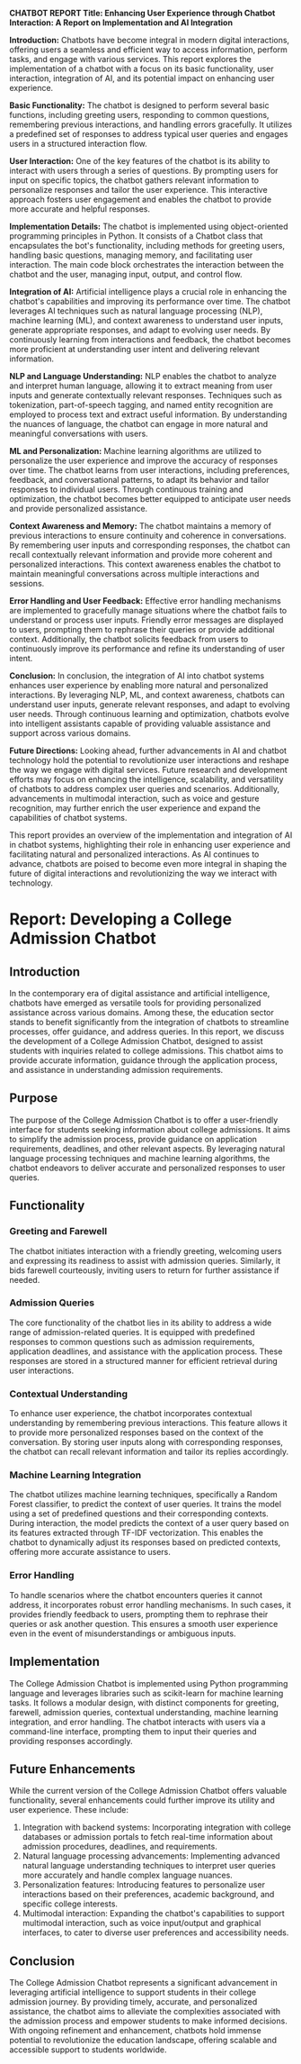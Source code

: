 **CHATBOT REPORT Title: Enhancing User Experience through Chatbot Interaction: A Report on Implementation and AI Integration**

**Introduction:** Chatbots have become integral in modern digital interactions, offering users a seamless and efficient way to access information, perform tasks, and engage with various services. This report explores the implementation of a chatbot with a focus on its basic functionality, user interaction, integration of AI, and its potential impact on enhancing user experience.

**Basic Functionality:** The chatbot is designed to perform several basic functions, including greeting users, responding to common questions, remembering previous interactions, and handling errors gracefully. It utilizes a predefined set of responses to address typical user queries and engages users in a structured interaction flow.

**User Interaction:** One of the key features of the chatbot is its ability to interact with users through a series of questions. By prompting users for input on specific topics, the chatbot gathers relevant information to personalize responses and tailor the user experience. This interactive approach fosters user engagement and enables the chatbot to provide more accurate and helpful responses.

**Implementation Details:** The chatbot is implemented using object-oriented programming principles in Python. It consists of a Chatbot class that encapsulates the bot's functionality, including methods for greeting users, handling basic questions, managing memory, and facilitating user interaction. The main code block orchestrates the interaction between the chatbot and the user, managing input, output, and control flow.

**Integration of AI:** Artificial intelligence plays a crucial role in enhancing the chatbot's capabilities and improving its performance over time. The chatbot leverages AI techniques such as natural language processing (NLP), machine learning (ML), and context awareness to understand user inputs, generate appropriate responses, and adapt to evolving user needs. By continuously learning from interactions and feedback, the chatbot becomes more proficient at understanding user intent and delivering relevant information.

**NLP and Language Understanding:** NLP enables the chatbot to analyze and interpret human language, allowing it to extract meaning from user inputs and generate contextually relevant responses. Techniques such as tokenization, part-of-speech tagging, and named entity recognition are employed to process text and extract useful information. By understanding the nuances of language, the chatbot can engage in more natural and meaningful conversations with users.

**ML and Personalization:** Machine learning algorithms are utilized to personalize the user experience and improve the accuracy of responses over time. The chatbot learns from user interactions, including preferences, feedback, and conversational patterns, to adapt its behavior and tailor responses to individual users. Through continuous training and optimization, the chatbot becomes better equipped to anticipate user needs and provide personalized assistance.

**Context Awareness and Memory:** The chatbot maintains a memory of previous interactions to ensure continuity and coherence in conversations. By remembering user inputs and corresponding responses, the chatbot can recall contextually relevant information and provide more coherent and personalized interactions. This context awareness enables the chatbot to maintain meaningful conversations across multiple interactions and sessions.

**Error Handling and User Feedback:** Effective error handling mechanisms are implemented to gracefully manage situations where the chatbot fails to understand or process user inputs. Friendly error messages are displayed to users, prompting them to rephrase their queries or provide additional context. Additionally, the chatbot solicits feedback from users to continuously improve its performance and refine its understanding of user intent.

**Conclusion:** In conclusion, the integration of AI into chatbot systems enhances user experience by enabling more natural and personalized interactions. By leveraging NLP, ML, and context awareness, chatbots can understand user inputs, generate relevant responses, and adapt to evolving user needs. Through continuous learning and optimization, chatbots evolve into intelligent assistants capable of providing valuable assistance and support across various domains.

**Future Directions:** Looking ahead, further advancements in AI and chatbot technology hold the potential to revolutionize user interactions and reshape the way we engage with digital services. Future research and development efforts may focus on enhancing the intelligence, scalability, and versatility of chatbots to address complex user queries and scenarios. Additionally, advancements in multimodal interaction, such as voice and gesture recognition, may further enrich the user experience and expand the capabilities of chatbot systems.

This report provides an overview of the implementation and integration of AI in chatbot systems, highlighting their role in enhancing user experience and facilitating natural and personalized interactions. As AI continues to advance, chatbots are poised to become even more integral in shaping the future of digital interactions and revolutionizing the way we interact with technology.
# Report: Developing a College Admission Chatbot

## Introduction
In the contemporary era of digital assistance and artificial intelligence, chatbots have emerged as versatile tools for providing personalized assistance across various domains. Among these, the education sector stands to benefit significantly from the integration of chatbots to streamline processes, offer guidance, and address queries. In this report, we discuss the development of a College Admission Chatbot, designed to assist students with inquiries related to college admissions. This chatbot aims to provide accurate information, guidance through the application process, and assistance in understanding admission requirements.

## Purpose
The purpose of the College Admission Chatbot is to offer a user-friendly interface for students seeking information about college admissions. It aims to simplify the admission process, provide guidance on application requirements, deadlines, and other relevant aspects. By leveraging natural language processing techniques and machine learning algorithms, the chatbot endeavors to deliver accurate and personalized responses to user queries.

## Functionality
### Greeting and Farewell
The chatbot initiates interaction with a friendly greeting, welcoming users and expressing its readiness to assist with admission queries. Similarly, it bids farewell courteously, inviting users to return for further assistance if needed.

### Admission Queries
The core functionality of the chatbot lies in its ability to address a wide range of admission-related queries. It is equipped with predefined responses to common questions such as admission requirements, application deadlines, and assistance with the application process. These responses are stored in a structured manner for efficient retrieval during user interactions.

### Contextual Understanding
To enhance user experience, the chatbot incorporates contextual understanding by remembering previous interactions. This feature allows it to provide more personalized responses based on the context of the conversation. By storing user inputs along with corresponding responses, the chatbot can recall relevant information and tailor its replies accordingly.

### Machine Learning Integration
The chatbot utilizes machine learning techniques, specifically a Random Forest classifier, to predict the context of user queries. It trains the model using a set of predefined questions and their corresponding contexts. During interaction, the model predicts the context of a user query based on its features extracted through TF-IDF vectorization. This enables the chatbot to dynamically adjust its responses based on predicted contexts, offering more accurate assistance to users.

### Error Handling
To handle scenarios where the chatbot encounters queries it cannot address, it incorporates robust error handling mechanisms. In such cases, it provides friendly feedback to users, prompting them to rephrase their queries or ask another question. This ensures a smooth user experience even in the event of misunderstandings or ambiguous inputs.

## Implementation
The College Admission Chatbot is implemented using Python programming language and leverages libraries such as scikit-learn for machine learning tasks. It follows a modular design, with distinct components for greeting, farewell, admission queries, contextual understanding, machine learning integration, and error handling. The chatbot interacts with users via a command-line interface, prompting them to input their queries and providing responses accordingly.

## Future Enhancements
While the current version of the College Admission Chatbot offers valuable functionality, several enhancements could further improve its utility and user experience. These include:
1. Integration with backend systems: Incorporating integration with college databases or admission portals to fetch real-time information about admission procedures, deadlines, and requirements.
2. Natural language processing advancements: Implementing advanced natural language understanding techniques to interpret user queries more accurately and handle complex language nuances.
3. Personalization features: Introducing features to personalize user interactions based on their preferences, academic background, and specific college interests.
4. Multimodal interaction: Expanding the chatbot's capabilities to support multimodal interaction, such as voice input/output and graphical interfaces, to cater to diverse user preferences and accessibility needs.

## Conclusion
The College Admission Chatbot represents a significant advancement in leveraging artificial intelligence to support students in their college admission journey. By providing timely, accurate, and personalized assistance, the chatbot aims to alleviate the complexities associated with the admission process and empower students to make informed decisions. With ongoing refinement and enhancement, chatbots hold immense potential to revolutionize the education landscape, offering scalable and accessible support to students worldwide.
